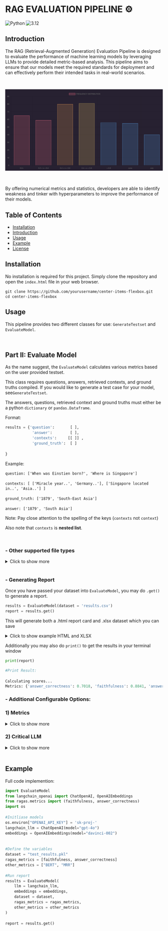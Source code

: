 # RAG EVALUATION PIPELINE ⚙️    

![Python](https://img.shields.io/badge/Python-555555?style=for-the-badge&logo=python&logoColor=white)
![3.12](https://img.shields.io/badge/3.12-FFC11A?style=for-the-badge)


## Introduction
The RAG (Retrieval-Augmented Generation) Evaluation Pipeline is designed to evaluate the performance of machine learning 
models by leveraging LLMs to provide detailed metric-based analysis. This pipeline aims to ensure that our models meet 
the required standards for deployment and can effectively perform their intended tasks in real-world scenarios.


<br><div align="center">
  <kbd>
    <img src="3.png" alt="drawing" width="600"/>
  </kbd>
</div><br>


By offering numerical metrics and statistics, developers are able to identify weakness and tinker with hyperparameters to improve the performance of their models.

## Table of Contents

- [Installation](#installation)
- [Introduction](#introduction)
- [Usage](#usage)
- [Example](#example)
- [License](#license)

## Installation

No installation is required for this project. Simply clone the repository and open the `index.html` file in your web browser.


```
git clone https://github.com/yourusername/center-items-flexbox.git
cd center-items-flexbox
```


## Usage

This pipeline provides two different classes for use: `GenerateTestset` and `EvaluateModel`.

<br>

## Part II: Evaluate Model

As the name suggest, the `EvaluateModel` calculates various metrics based on the user provided testset.

This class requires questions, answers, retrieved contexts, and ground truths compiled.
If you would like to generate a test case for your model, see`GenerateTestset`. 

The answers, questions, retrieved context and ground truths must either be a python `dictionary` or `pandas.Dataframe`.


Format:

```python
results = {'question':       [ ],
            'answer':        [ ],
            'contexts':     [[ ]] ,
            'ground_truth':  [ ]
            
}
```
Example:
```
question: ['When was Einstien born?', 'Where is Singapore']

contexts: [ ['Miracle year..', 'Germany..'], ['Singapore located in..', 'Asia..'] ]

ground_truth: ['1879', 'South-East Asia']

answer: ['1879', 'South Asia']
```

Note: Pay close attention to the spelling of the keys (`contexts` not `context`)

Also note that `contexts` is **nested list**.

<br>

### - Other supported file types

<details>
<summary>Click to show more</summary>

If you have compiled your testset in one file and want to transfer it elsewhere, 
you may use the following methods to transfer files.

Pickle file:
```python
import pickle

"results.pkl"
report = EvaluateModel(dataset = "results.pkl")
```
CSV:
```python
import csv

"results.csv"
report = EvaluateModel(dataset = "results.csv")


##All pickle files and csv files must still contain a dictionary with appropriately named columns.
```

Note: No additional steps are required to preserve the integrity of `lists` when saving as a csv file. 
You can directly save your results into a csv and`EvaluateModel` will take care of parsing the `lists` from strings in your data.

</details>

<br>

### - Generating Report
Once you have passed your dataset into `EvaluateModel`, you may do `.get()` to generate a report.
```python
results = EvaluateModel(dataset = 'results.csv')
report = results.get()
```
This will generate both a .html report card and .xlsx dataset which you can save

<details>
<summary>Click to show example HTML and XLSX</summary>
<br>

HTML Report Card:


![EXCEL FILE](/Users/jeremyquek/PycharmProjects/pythonProject/Final Eval Package/Images/Screenshot 2024-07-01 at 11.02.25 AM.png)

<br>

EXCEL sheet:
![EXCEL FILE](/Users/jeremyquek/PycharmProjects/pythonProject/Final Eval Package/Images/Screenshot 2024-07-01 at 11.20.45 AM.png)
</details>

Additionally you may also do `print()` to get the results in your terminal window
```python
print(report)
```
```python
#Print Result:

Calculating scores...
Metrics: {'answer_correctness': 0.7018, 'faithfulness': 0.8841, 'answer_relevancy': 0.9446, 'context_precision': 0.9792, 'context_recall': 0.9437, 'BERT': 0.9097, 'Rouge': 0.4151, 'MRR': 0.5000}
```




### - Additional Configurable Options:





### 1) Metrics

<details>
<summary>Click to show more</summary>

By default this provide provides a total of 8 different metrics for assessing various components of the RAG pipeline. 5 of which are
[RAGAS metrics](https://docs.ragas.io/en/latest/concepts/metrics/index.htmle), which is an open-source RAG evaluation framework. 
These metrics assess the various components of the pipeline as shown below:

**RAGAS Metrics**

1) Answer Correctness: Assesses the factual accuracy of your model's answer to the ground truth


2) Answer Relevancy: Assesses how well your model's answer addresses the initial question


3) Faithfulness: Assesses how faithful your model's answer is to the reference context


4) Context Recall: Assesses how relevant each retrieved item is to the ground truth


5) Context Precision: Assesses how many relevant items in total are present in the retrieved contexts 


By default, if no `ragas_metrics` parameter is passed, all metrics are will be computed and displayed.
You may configure this to not display certain metrics if you wish.

Example:
```python
#1) Default parameter settings:

ragas_metrics = [
        answer_correctness,
        faithfulness,
        answer_relevancy,
        context_precision,
        context_recall
    ]
  
#2) Example custom parameter settings:

from ragas.metrics import (
    context_recall,
    context_precision,
    answer_correctness
)
  

results = EvaluateModel(dataset = 'results.csv', ragas_metrics = [answer_correctness])
```

**OTHER Metrics**

To provide  a holistic assessment of a RAG model, this pipeline includes 3 other metrics from various sources
that assess different components of a RAG pipeline. These are as shown:

1) BERTScore: Bert score is a metric calculated using BERT embeddings to assess the quality of generated answer to the reference ground truth. 
This score is calculated using Facebook's advanced. [(Read more)](https://huggingface.co/FacebookAI/roberta-large)


2) Rouge: Rouge score is a metric that assesses the quality of generated answer against a reference context based on the longest common sequence (LCS) between the two texts. [(Read more)](https://github.com/google-research/google-research/tree/master/rouge).


3) Mean Reciprocal Ranking (MRR): The MRR score reflects the ability of the retriever to prioritise 
relevant documents in the top ranked results. It is a measure of the reciprocal of the rank of the first relevant document. [(Read more}](https://www.evidentlyai.com/ranking-metrics/mean-reciprocal-rank-mrr)


By default, if no other_metrics parameter is passed, all metrics are will be computed and displayed. You may configure this to not display certain metrics if you wish.

Example
```python
#1) Default parameter settings:

other_metrics = [
        "BERT",
        "ROGUE",
        "MRR"
    ]
  
  
#2) Example custom parameter settings:

results = EvaluateModel(dataset = 'results.csv', other_metrics = ["MRR"])
```
</details>







### 2) Critical LLM
<details>
<summary>Click to show more</summary>


The critical LLM is the language model used for the assessment of the various metrics of your report. 6 out of the 8 metrics
are assessed with the use of a model. These are RAGAS metrics and the BERTScore.

**BERT Model**

Bert score is calculated using facebook's RoBERTa-large model to generate embeddings and compute semantic similarity.
The RoBERTa model is embedded in AWS EC2 as part of the overall framework, and is not configurable.

**RAGAS Default Model**

The 5 ragas metrics are computed using the default model choice in built with the RAGAS evaluation package. This is open-AI's 
gpt-3.5-turbo large language model. However, this option can be configured by the user if they wish.
Instructions to load and bring your model can be found on RAGAS's website.

As this pipeline is hosted on AWS, there are several ways to utilise a custom model as shown below:

<br>

### Bring your own Models


**2.1) With LangChain**

Langchain offers a way to load in custom models for use with RAGAS evaluations. For more information please visit the 
[RAGAS website](https://docs.ragas.io/en/latest/howtos/customisations/bring-your-own-llm-or-embs.html).


Simple implemention of custom model using LangChain .
```
pip install langchain 
```

```python
import os
from langchain_openai import ChatOpenAI

#Initialise Model
os.environ["OPENAI_API_KEY"] = 'sk-proj-...'

langchain_llm = ChatOpenAI(model="gpt-3.5-turbo-0125")


#Run Report
results = EvaluateModel(llm = langchain_llm, dataset = dataset)

report = results.get()
```
You can also customise the use of embeddings models
```python
import os
from langchain_openai import OpenAIEmbeddings

#Initialise Model
os.environ["OPENAI_API_KEY"] = 'sk-proj-...'

embeddings = OpenAIEmbeddings(model="text-embeddings-3-small")


#Run Report
results = EvaluateModel(embeddings = embeddings, dataset = dataset)

report = results.get()
```
<br>

**2.2) With Langchain Hugging Face**

Hugging face offers an alternate solution to load in custom open-source models with their transformers pipeline. 
Below is simple code implementation of utilisng a custom hugging face model.

```
pip install langchain-huggingface
```

Importing hugging face models and embeddings
```python
from langchain_huggingface import ChatHuggingFace

from langchain_huggingface import HuggingFaceEmbeddings
```

Implement as before.
```python
#Insert your access authentication token code for hugging face**


#Initialise Models

embeddings = HuggingFaceEmbeddings(model= "BAAI/bge-small-en-v1.5")

llm = ChatHuggingFace(model="Mistral-7B-v0.1")


#Run Report
results = EvaluateModel(llm = llm, embeddings = embeddings, dataset = dataset)

report = results.get()
```
<br>

**2.3) With RAGAS Critic Model, AzureOpenAI, GCP Vertex or AWS Bedrock**

For more information on integrations with more different models please visit the [RAGAS website](https://docs.ragas.io/en/latest/howtos/customisations/bring-your-own-llm-or-embs.html).
</details>

<br>

## Example

Full code implemention:

```python
import EvaluateModel
from langchain_openai import ChatOpenAI, OpenAIEmbeddings
from ragas.metrics import (faithfulness, answer_correctness)
import os

#Initliase models
os.environ["OPENAI_API_KEY"] = 'sk-proj-'
langchain_llm = ChatOpenAI(model="gpt-4o")
embeddings = OpenAIEmbeddings(model="davinci-002")


#Define the variables
dataset = "test_results.pkl"
ragas_metrics = [faithfulness, answer_correctness]
other_metrics = ["BERT", "MRR"]

#Run report
results = EvaluateModel(
    llm = langchain_llm,
    embeddings = embeddings,
    dataset = dataset,
    ragas_metrics = ragas_metrics,
    other_metrics = other_metrics
)

report = results.get()
```
